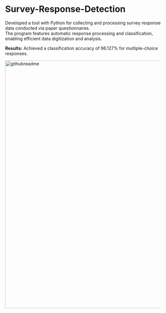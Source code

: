 # Survey-Response-Detection   
Developed a tool with Python for collecting and processing survey response data conducted via paper questionnaires.    
The program features automatic response processing and classification, enabling efficient data digitization and analysis.   

**Results:** Achieved a classification accuracy of 96.127% for multiple-choice responses.   

<img src="https://github.com/user-attachments/assets/e0e9809a-0271-4caa-8b0e-57ea703434c8" alt="githubreadme" width="800"/>
